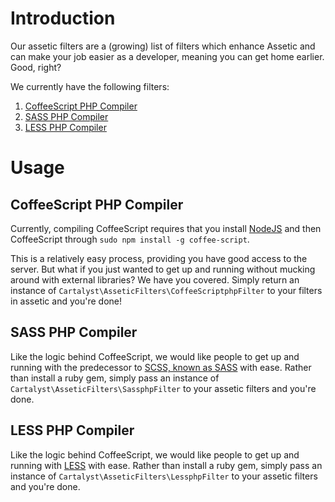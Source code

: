 <h1>Introduction</h1>

<p>Our assetic filters are a (growing) list of filters which enhance Assetic and can make your job easier as a developer, meaning you can get home earlier. Good, right?</p>

<p>We currently have the following filters:</p>

<ol>
<li><a href="#coffeescript-php-compiler">CoffeeScript PHP Compiler</a></li>
<li><a href="#sass-php-compiler">SASS PHP Compiler</a></li>
<li><a href="#less-php-compiler">LESS PHP Compiler</a></li>
</ol><h1>Usage</h1>

<h2>CoffeeScript PHP Compiler</h2>

<p>Currently, compiling CoffeeScript requires that you install <a href="http://nodejs.org">NodeJS</a> and then CoffeeScript through <code>sudo npm install -g coffee-script</code>.</p>

<p>This is a relatively easy process, providing you have good access to the server. But what if you just wanted to get up and running without mucking around with external libraries? We have you covered. Simply return an instance of <code>Cartalyst\AsseticFilters\CoffeeScriptphpFilter</code> to your filters in assetic and you're done!</p>

<h2>SASS PHP Compiler</h2>

<p>Like the logic behind CoffeeScript, we would like people to get up and running with the predecessor to <a href="http://sass-lang.com">SCSS, known as SASS</a> with ease. Rather than install a ruby gem, simply pass an instance of <code>Cartalyst\AsseticFilters\SassphpFilter</code> to your assetic filters and you're done.</p>

<h2>LESS PHP Compiler</h2>

<p>Like the logic behind CoffeeScript, we would like people to get up and running with <a href="http://lesscss.org">LESS</a> with ease. Rather than install a ruby gem, simply pass an instance of <code>Cartalyst\AsseticFilters\LessphpFilter</code> to your assetic filters and you're done.</p>